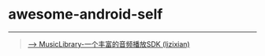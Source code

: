 # awesome-android-self
----------------------------------

> [--> MusicLibrary-一个丰富的音频播放SDK (lizixian)](https://github.com/lizixian18/MusicLibrary)
